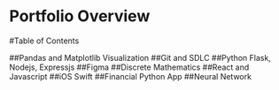 # Portfolio Overview
#Table of Contents

##Pandas and Matplotlib Visualization
##Git and SDLC
##Python Flask, Nodejs, Expressjs
##Figma
##Discrete Mathematics
##React and Javascript
##iOS Swift
##Financial Python App
##Neural Network
